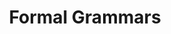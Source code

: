 ---
types: "word"

title: "Formal Grammars"

categories: ['']

tags: ['Formal', 'Grammars']

arabic: 'النحو الرياضي'

arexps: []

enwords: ['Formal Grammars']

enexps: []

arlexicons: 'ن'

enlexicons: 'F'

authors: ['Ruqayya Roshdy']

translators: ['']

citations: 'العربية والذكاء الاصطناعي'

sources: 'مركز الملك عبدالله بن عبدالعزيز الدولي لخدمة اللغة العربية'

word: "true"

slug: ""
---